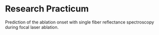 # Research Practicum
Prediction of the ablation onset with single fiber reflectance spectroscopy during focal laser ablation.